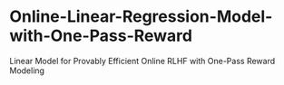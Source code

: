 # Online-Linear-Regression-Model-with-One-Pass-Reward
Linear Model for Provably Efficient Online RLHF with  One-Pass Reward Modeling
